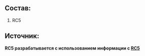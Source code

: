 ## Состав:
1. RC5

## Источник:
**RC5 разрабатывается с использованием информации с [RC5](https://www.educative.io/answers/how-rc5-encryption-algorithm-works)**